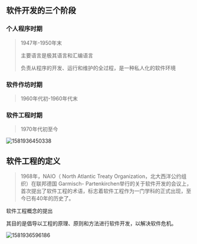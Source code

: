 ## 软件开发的三个阶段

### 个人程序时期

> 1947年-1950年末
>
> 主要语言是极其语言和汇编语言
>
> 负责从程序的开发、运行和维护的全过程，是一种私人化的软件环境

### 软件作坊时期

> 1960年代初-1960年代末

### 软件工程时期

> 1970年代初至今

![1581936450338](assets/1581936450338.png)

## 软件工程的定义

> 1968年，NAIO（ North Atlantic Treaty Organization，北大西洋公约组织）在联邦德国 Garmisch- Partenkirchen举行的关于软件开发的会议上，首次提出了软件工程的术语，标志着软件工程作为一门学科的正式出现，至今已有40年的历史了。

软件工程概念的提出

其目的是倡导以工程的原理、原则和方法进行软件开发，以解决软件危机。

![1581936596186](assets/1581936596186.png)

